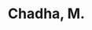 ---
# Display name
title: Chadha, M. 

# Is this the primary user of the site?
superuser: false

# Highlight the author in author lists? (true/false)
highlight_name: false
---